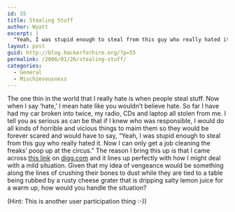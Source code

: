 ```yaml
---
id: 55
title: Stealing Stuff
author: Wyatt
excerpt: |
  "Yeah, I was stupid enough to steal from this guy who really hated it.  Now I can only get a job cleaning the freaks' poop up at the circus."
layout: post
guid: http://blog.hackerforhire.org/?p=55
permalink: /2006/01/26/stealing-stuff/
categories:
  - General
  - Mischievousness
---
```

The one thin in the world that I really hate is when people steal stuff. Now when I say &#8216;hate,&#8217; I mean hate like you wouldn&#8217;t believe hate. So far I have had my car broken into twice, my radio, CDs and laptop all stolen from me. I tell you as serious as can be that if I knew who was responsible, I would do all kinds of horrible and vicious things to maim them so they would be forever scared and would have to say, &#8220;Yeah, I was stupid enough to steal from this guy who really hated it. Now I can only get a job cleaning the freaks&#8217; poop up at the circus.&#8221; The reason I bring this up is that I came across [this link][1] on [digg.com][2] and it lines up perfectly with how I might deal with a mild situation. Given that my idea of vengeance would be something along the lines of crushing their bones to dust while they are tied to a table being rubbed by a rusty cheese grater that is dripping salty lemon juice for a warm up, how would you handle the situation?

(Hint: This is another user participation thing :-))

 [1]: http://cgi.ebay.com.au/STOLEN-THEFT-Apple-Powerbook-17-Inch-Sydney-24-Jan-06_W0QQitemZ8756626260QQcategoryZ4606QQrdZ1QQcmdZViewItem
 [2]: http://digg.com/apple/Stolen_Powerbook_appears_on_eBay_with_a_difference
